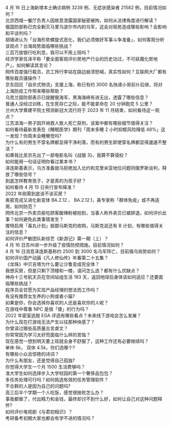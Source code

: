 4 月 16 日上海新增本土确诊病例 3238 例、无症状感染者 21582 例，目前情况如何？  
北京西城一餐厅负责人因故意泄露国家秘密被拘，如何从法律角度进行解读？  
俄国防部称已完全剿灭马里乌波尔市内的乌军，这会对局势造成哪些影响？会影响和平谈判吗？  
胡锡进认为「台海形势螺旋式恶化，我们必须做好军事斗争准备」，如何客观分析该观点？台海局势面临哪些挑战？  
三百万放银行吃利息，我可以不用上班吗？  
经济学家任泽平称「要全面客观评价房地产行业的历史功过，不可妖魔化房地产」，如何解读其言论？  
网传百度强行裁员，员工拎行李站在路边崩溃怒喊，真实性如何？互联网大厂都有哪些裁员骚操作？  
京东回应「自杀式物流」支援上海，称已有约 3000 名快递小哥前仆后继，将对上海防疫工作带来哪些帮助？  
乌克兰国防部表示已提醒俄海军，黑海海峡有进无出，透露了哪些信息？  
普通人没经过训练，在生死存亡之际，能不能拿命在 20 分钟跑完 5 公里？  
兰州大学黄建平院士预测新冠大流行将于 2023 年 11 月结束，如何看待这一观点？  
江苏滨海一男子因开闸救人致人死亡获刑，该案中都有哪些细节值得关注？  
如何看待最新发表在《睡眠医学》期刊「周末多睡 2 小时抑郁风险降低 48%」这一发现？你周末会睡懒觉吗?  
为什么有的男生不穿名牌都显得干净利落，而有的男生即使穿名牌都显得邋遢不整洁？  
如果我比吴京先出了一部电影名叫《战狼 3》，我算不算侵权？  
如何能用一句话证明你看过某本书？  
泽连斯基表示，乌方准备就乌拒绝加入北约和克里米亚地位问题同俄罗斯谈判，释放了哪些信号？  
到底怎样教育孩子，才是真的为孩子好？  
如何看待 4 月 15 日央行宣布降准？  
2022 年刚需到底该不该买房？  
奥密克戎又进化新变体 BA.2.12 、 BA.2.12.1，美专家称「群体免疫」或不再适用，如何防范？  
网传北京一外卖员偷吃顾客酸辣粉被拍到，当事人称外卖员已被辞退，如何评价此事？如何避免此类事情发生？  
推特启用「毒丸计划」抵御马斯克的收购，马斯克说还有 B 计划，有哪些值得关注的信息？  
如何评价严敏团队新综艺《新游记》第一期（上）？  
4 月 16 日苏州进一步升级了疫情防控措施。目前情况如何？  
4 月 16 日消息泽连斯基称约 2500 到 3000 名乌军阵亡，目前俄乌局势如何？  
如何评价国产动画《凡人修仙传》年番第二十五集？  
《龙珠》中贝吉塔为什么要让沙鲁变成完全体？  
我想买房，但是只剩下顶楼和一楼，请问怎么选？都有什么优缺点？  
神舟十三号航天员在空间站组生活 183 天，返回地球后身体该如何适应？还要面临哪些挑战？  
程序员会甘愿为实现产品经理的想法而工作吗？  
有没有推荐女生养的小狗或者小猫?  
如果是你，你会选择你喜欢的人还是喜欢你的人呢？  
在游戏中尊重 NPC 是很「傻」的行为吗？  
2022 年密室逃脱 EGA 评选有哪些看点？未来线下游戏会怎么发展？  
为什么现在打游戏无法产生以往那种快感了？  
你曾读过哪些高质量古言虐文？  
你常常因为学习太好而面临什么样的苦恼？  
现在感觉一想到明天要上班就全身不舒服了，这种工作还有必要继续吗？  
单休 6k， 双休 4.5k，你们选哪个?  
有哪些小众且惊艳的诗词？  
为什么有朋友，还是觉得自己孤独?  
你觉得大学生一个月 1500 生活费够吗？  
准大学生如何选择步入大学校园的第一个奢侈品包包？  
多任务处理可行吗？如何挑选有效的任务管理软件？  
不合群的人是因为自己的问题吗?  
高三后半个学期一个人吃饭，感觉很挫败怎么办？  
事我都做了，付出精力和金钱，最终却讨不到什么好，如何让自己对这种问题释怀?  
如何评价电视剧《与君初相识》？  
考研备考初期大家也都会有学不进的情况吗？  

